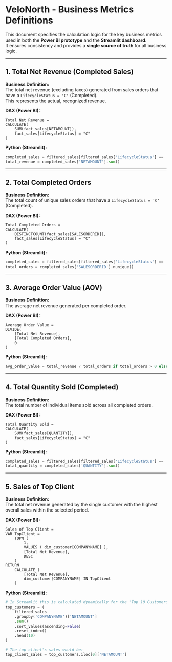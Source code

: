 # VeloNorth - Business Metrics Definitions

This document specifies the calculation logic for the key business metrics used in both the **Power BI prototype** and the **Streamlit dashboard**.  
It ensures consistency and provides a **single source of truth** for all business logic.

---

## 1. Total Net Revenue (Completed Sales)

**Business Definition:**  
The total net revenue (excluding taxes) generated from sales orders that have a `LifecycleStatus = 'C'` (Completed).  
This represents the actual, recognized revenue.

**DAX (Power BI):**
```DAX
Total Net Revenue = 
CALCULATE(
    SUM(fact_sales[NETAMOUNT]),
    fact_sales[LifecycleStatus] = "C"
)
```

**Python (Streamlit):**
```python
completed_sales = filtered_sales[filtered_sales['LifecycleStatus'] == 'C']
total_revenue = completed_sales['NETAMOUNT'].sum()
```

---

## 2. Total Completed Orders

**Business Definition:**  
The total count of unique sales orders that have a `LifecycleStatus = 'C'` (Completed).

**DAX (Power BI):**
```DAX
Total Completed Orders = 
CALCULATE(
    DISTINCTCOUNT(fact_sales[SALESORDERID]),
    fact_sales[LifecycleStatus] = "C"
)
```

**Python (Streamlit):**
```python
completed_sales = filtered_sales[filtered_sales['LifecycleStatus'] == 'C']
total_orders = completed_sales['SALESORDERID'].nunique()
```

---

## 3. Average Order Value (AOV)

**Business Definition:**  
The average net revenue generated per completed order.

**DAX (Power BI):**
```DAX
Average Order Value = 
DIVIDE(
    [Total Net Revenue],
    [Total Completed Orders],
    0
)
```

**Python (Streamlit):**
```python
avg_order_value = total_revenue / total_orders if total_orders > 0 else 0
```

---

## 4. Total Quantity Sold (Completed)

**Business Definition:**  
The total number of individual items sold across all completed orders.

**DAX (Power BI):**
```DAX
Total Quantity Sold = 
CALCULATE(
    SUM(fact_sales[QUANTITY]),
    fact_sales[LifecycleStatus] = "C"
)
```

**Python (Streamlit):**
```python
completed_sales = filtered_sales[filtered_sales['LifecycleStatus'] == 'C']
total_quantity = completed_sales['QUANTITY'].sum()
```

---

## 5. Sales of Top Client

**Business Definition:**  
The total net revenue generated by the single customer with the highest overall sales within the selected period.

**DAX (Power BI):**
```DAX
Sales of Top Client = 
VAR TopClient =
    TOPN (
        1,
        VALUES ( dim_customer[COMPANYNAME] ),
        [Total Net Revenue],
        DESC
    )
RETURN
    CALCULATE (
        [Total Net Revenue],
        dim_customer[COMPANYNAME] IN TopClient
    )
```

**Python (Streamlit):**
```python
# In Streamlit this is calculated dynamically for the "Top 10 Customers" table.
top_customers = (
    filtered_sales
    .groupby('COMPANYNAME')['NETAMOUNT']
    .sum()
    .sort_values(ascending=False)
    .reset_index()
    .head(10)
)

# The top client's sales would be:
top_client_sales = top_customers.iloc[0]['NETAMOUNT']
```
